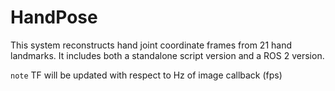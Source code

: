 # HandPose
This system reconstructs hand joint coordinate frames from 21 hand landmarks. It includes both a standalone script version and a ROS 2 version.

`note`
TF will be updated with respect to Hz of image callback (fps)
